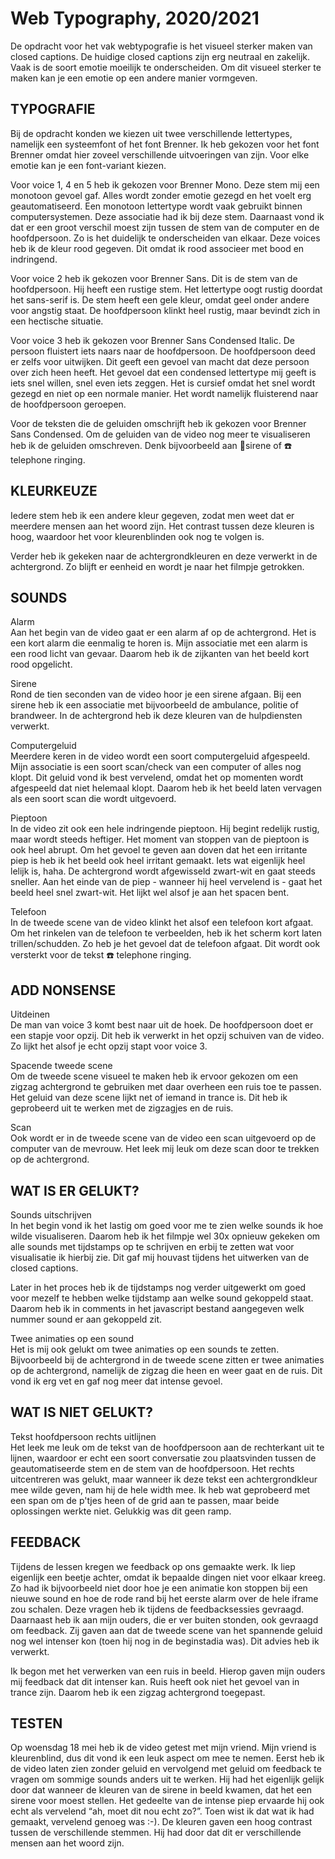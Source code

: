 # Web Typography, 2020/2021
De opdracht voor het vak webtypografie is het visueel sterker maken van closed captions. De huidige closed captions zijn erg neutraal en zakelijk. Vaak is de soort emotie moeilijk te onderscheiden. Om dit visueel sterker te maken kan je een emotie op een andere manier vormgeven.

## TYPOGRAFIE

Bij de opdracht konden we kiezen uit twee verschillende lettertypes, namelijk een systeemfont of het font Brenner. Ik heb gekozen voor het font Brenner omdat hier zoveel verschillende uitvoeringen van zijn. Voor elke emotie kan je een font-variant kiezen.

Voor voice 1, 4 en 5 heb ik gekozen voor Brenner Mono. Deze stem mij een monotoon gevoel gaf. Alles wordt zonder emotie gezegd en het voelt erg geautomatiseerd. Een monotoon lettertype wordt vaak gebruikt binnen computersystemen. Deze associatie had ik bij deze stem. Daarnaast vond ik dat er een groot verschil moest zijn tussen de stem van de computer en de hoofdpersoon. Zo is het duidelijk te onderscheiden van elkaar. Deze voices heb ik de kleur rood gegeven. Dit omdat ik rood associeer met bood en indringend.

Voor voice 2 heb ik gekozen voor Brenner Sans. Dit is de stem van de hoofdpersoon. Hij heeft een rustige stem. Het lettertype oogt rustig doordat het sans-serif is. De stem heeft een gele kleur, omdat geel onder andere voor angstig staat. De hoofdpersoon klinkt heel rustig, maar bevindt zich in een hectische situatie.

Voor voice 3 heb ik gekozen voor Brenner Sans Condensed Italic. De persoon fluistert iets naars naar de hoofdpersoon. De hoofdpersoon deed er zelfs voor uitwijken. Dit geeft een gevoel van macht dat deze persoon over zich heen heeft. Het gevoel dat een condensed lettertype mij geeft is iets snel willen, snel even iets zeggen. Het is cursief omdat het snel wordt gezegd en niet op een normale manier. Het wordt namelijk fluisterend naar de hoofdpersoon geroepen.

Voor de teksten die de geluiden omschrijft heb ik gekozen voor Brenner Sans Condensed.
Om de geluiden van de video nog meer te visualiseren heb ik de geluiden omschreven. Denk bijvoorbeeld aan 🚨sirene of ☎️ telephone ringing.

## KLEURKEUZE

Iedere stem heb ik een andere kleur gegeven, zodat men weet dat er meerdere mensen aan het woord zijn. Het contrast tussen deze kleuren is hoog, waardoor het voor kleurenblinden ook nog te volgen is. 

Verder heb ik gekeken naar de achtergrondkleuren en deze verwerkt in de achtergrond. Zo blijft er eenheid en wordt je naar het filmpje getrokken.

## SOUNDS

Alarm<br>
Aan het begin van de video gaat er een alarm af op de achtergrond. Het is een kort alarm die eenmalig te horen is. Mijn associatie met een alarm is een rood licht van gevaar. Daarom heb ik de zijkanten van het beeld kort rood opgelicht.

Sirene<br>
Rond de tien seconden van de video hoor je een sirene afgaan. Bij een sirene heb ik een associatie met bijvoorbeeld de ambulance, politie of brandweer. In de achtergrond heb ik deze kleuren van de hulpdiensten verwerkt. 

Computergeluid<br>
Meerdere keren in de video wordt een soort computergeluid afgespeeld. Mijn associatie is een soort scan/check van een computer of alles nog klopt. Dit geluid vond ik best vervelend, omdat het op momenten wordt afgespeeld dat niet helemaal klopt. Daarom heb ik het beeld laten vervagen als een soort scan die wordt uitgevoerd.

Pieptoon<br>
In de video zit ook een hele indringende pieptoon. Hij begint redelijk rustig, maar wordt steeds heftiger. Het moment van stoppen van de pieptoon is ook heel abrupt. Om het gevoel te geven aan doven dat het een irritante piep is heb ik het beeld ook heel irritant gemaakt. Iets wat eigenlijk heel lelijk is, haha. De achtergrond wordt afgewisseld zwart-wit en gaat steeds sneller. Aan het einde van de piep - wanneer hij heel vervelend is - gaat het beeld heel snel zwart-wit. Het lijkt wel alsof je aan het spacen bent.

Telefoon<br>
In de tweede scene van de video klinkt het alsof een telefoon kort afgaat. Om het rinkelen van de telefoon te verbeelden, heb ik het scherm kort laten trillen/schudden. Zo heb je het gevoel dat de telefoon afgaat. Dit wordt ook versterkt voor de tekst ☎️ telephone ringing.

## ADD NONSENSE

Uitdeinen <br>
De man van voice 3 komt best naar uit de hoek. De hoofdpersoon doet er een stapje voor opzij. Dit heb ik verwerkt in het opzij schuiven van de video. Zo lijkt het alsof je echt opzij stapt voor voice 3.

Spacende tweede scene<br>
Om de tweede scene visueel te maken heb ik ervoor gekozen om een zigzag achtergrond te gebruiken met daar overheen een ruis toe te passen. Het geluid van deze scene lijkt net of iemand in trance is. Dit heb ik geprobeerd uit te werken met de zigzagjes en de ruis.

Scan<br>
Ook wordt er in de tweede scene van de video een scan uitgevoerd op de computer van de mevrouw. Het leek mij leuk om deze scan door te trekken op de achtergrond.

## WAT IS ER GELUKT?

Sounds uitschrijven<br>
In het begin vond ik het lastig om goed voor me te zien welke sounds ik hoe wilde visualiseren. Daarom heb ik het filmpje wel 30x opnieuw gekeken om alle sounds met tijdstamps op te schrijven en erbij te zetten wat voor visualisatie ik hierbij zie. Dit gaf mij houvast tijdens het uitwerken van de closed captions.
<AFBEELDING SCHRIFT>

Later in het proces heb ik de tijdstamps nog verder uitgewerkt om goed voor mezelf te hebben welke tijdstamp aan welke sound gekoppeld staat. Daarom heb ik in comments in het javascript bestand aangegeven welk nummer sound er aan gekoppeld zit.
<AFBEELDING NOTITIES>

Twee animaties op een sound<br>
Het is mij ook gelukt om twee animaties op een sounds te zetten. Bijvoorbeeld bij de achtergrond in de tweede scene zitten er twee animaties op de achtergrond, namelijk de zigzag die heen en weer gaat en de ruis. Dit vond ik erg vet en gaf nog meer dat intense gevoel.

## WAT IS NIET GELUKT?
Tekst hoofdpersoon rechts uitlijnen<br>
Het leek me leuk om de tekst van de hoofdpersoon aan de rechterkant uit te lijnen, waardoor er echt een soort conversatie zou plaatsvinden tussen de geautomatiseerde stem en de stem van de hoofdpersoon. Het rechts uitcentreren was gelukt, maar wanneer ik deze tekst een achtergrondkleur mee wilde geven, nam hij de hele width mee. Ik heb wat geprobeerd met een span om de p'tjes heen of de grid aan te passen, maar beide oplossingen werkte niet. Gelukkig was dit geen ramp.
    
## FEEDBACK
Tijdens de lessen kregen we feedback op ons gemaakte werk. Ik liep eigenlijk een beetje achter, omdat ik bepaalde dingen niet voor elkaar kreeg. Zo had ik bijvoorbeeld niet door hoe je een animatie kon stoppen bij een nieuwe sound en hoe de rode rand bij het eerste alarm over de hele iframe zou schalen. Deze vragen heb ik tijdens de feedbacksessies gevraagd. Daarnaast heb ik aan mijn ouders, die er ver buiten stonden, ook gevraagd om feedback. Zij gaven aan dat de tweede scene van het spannende geluid nog wel intenser kon (toen hij nog in de beginstadia was). Dit advies heb ik verwerkt. 

<AFBEELDING RUIS> <AFBEELDING ZIGZAGRUIS>
Ik begon met het verwerken van een ruis in beeld. Hierop gaven mijn ouders mij feedback dat dit intenser kan. Ruis heeft ook niet het gevoel van in trance zijn. Daarom heb ik een zigzag achtergrond toegepast.

## TESTEN

Op woensdag 18 mei heb ik de video getest met mijn vriend. Mijn vriend is kleurenblind, dus dit vond ik een leuk aspect om mee te nemen. Eerst heb ik de video laten zien zonder geluid en vervolgend met geluid om feedback te vragen om sommige sounds anders uit te werken.
Hij had het eigenlijk gelijk door dat wanneer de kleuren van de sirene in beeld kwamen, dat het een sirene voor moest stellen. Het gedeelte van de intense piep ervaarde hij ook echt als vervelend “ah, moet dit nou echt zo?”. Toen wist ik dat wat ik had gemaakt, vervelend genoeg was :-). De kleuren gaven een hoog contrast tussen de verschillende stemmen. Hij had door dat dit er verschillende mensen aan het woord zijn.